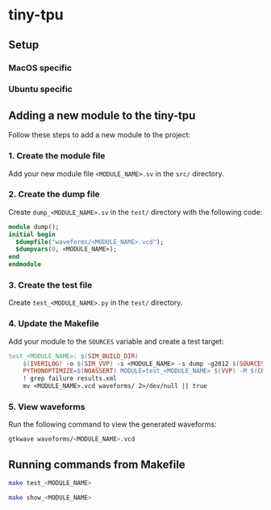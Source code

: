 # tiny-tpu

## Setup

### MacOS specific

### Ubuntu specific

## Adding a new module to the tiny-tpu

Follow these steps to add a new module to the project:

### 1. Create the module file

Add your new module file `<MODULE_NAME>.sv` in the `src/` directory.

### 2. Create the dump file

Create `dump_<MODULE_NAME>.sv` in the `test/` directory with the following code:

```systemverilog
module dump();
initial begin
  $dumpfile("waveforms/<MODULE_NAME>.vcd");
  $dumpvars(0, <MODULE_NAME>); 
end
endmodule
```

### 3. Create the test file

Create `test_<MODULE_NAME>.py` in the `test/` directory.

### 4. Update the Makefile

Add your module to the `SOURCES` variable and create a test target:

```makefile
test_<MODULE_NAME>: $(SIM_BUILD_DIR)
	$(IVERILOG) -o $(SIM_VVP) -s <MODULE_NAME> -s dump -g2012 $(SOURCES) test/dump_<MODULE_NAME>.sv
	PYTHONOPTIMIZE=$(NOASSERT) MODULE=test_<MODULE_NAME> $(VVP) -M $(COCOTB_LIBS) -m libcocotbvpi_icarus $(SIM_VVP)
	! grep failure results.xml
	mv <MODULE_NAME>.vcd waveforms/ 2>/dev/null || true
```

### 5. View waveforms

Run the following command to view the generated waveforms:

```bash
gtkwave waveforms/<MODULE_NAME>.vcd
```

## Running commands from Makefile
```bash
make test_<MODULE_NAME>
```
```bash
make show_<MODULE_NAME>
```
